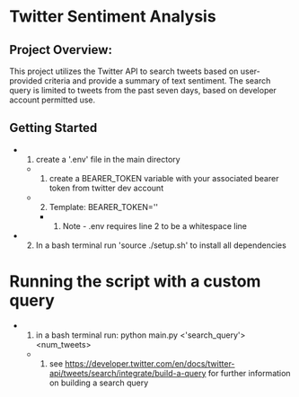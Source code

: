 # Twitter Sentiment Analysis

## Project Overview: 
This project utilizes the Twitter API to search tweets based on user-provided criteria and provide a summary of text sentiment. The search query is limited to tweets from the past seven days, based on developer account permitted use. 

## Getting Started
* 1. create a '.env' file in the main directory
  * 1. create a BEARER_TOKEN variable with your associated bearer token from twitter dev account
  * 2. Template: BEARER_TOKEN=''
    * 1. Note - .env requires line 2 to be a whitespace line
* 2. In a bash terminal run 'source ./setup.sh' to install all dependencies

# Running the script with a custom query 
* 1. in a bash terminal run: python main.py <'search_query'> <num_tweets>
  * 1. see https://developer.twitter.com/en/docs/twitter-api/tweets/search/integrate/build-a-query for further information on building a search query